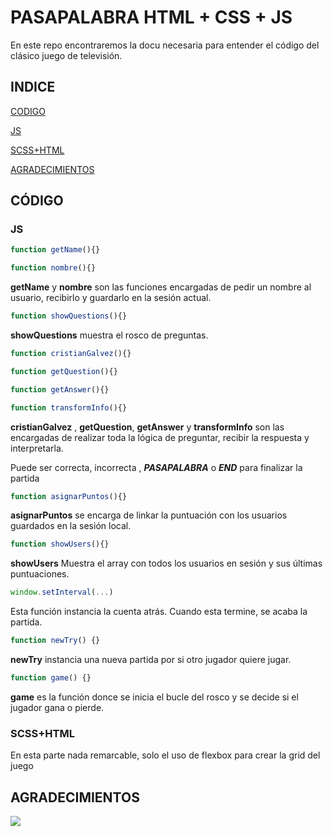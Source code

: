 # PASAPALABRA HTML + CSS + JS

En este repo encontraremos la docu necesaria para entender el código del clásico juego de televisión.

## INDICE
[CODIGO](#CÓDIGO)

[JS](#JS)

[SCSS+HTML](#SCSS+HTML)

[AGRADECIMIENTOS](#AGRADECIMIENTOS)

## CÓDIGO


### JS

```js
function getName(){}

function nombre(){}
```

**getName** y **nombre** son las funciones encargadas de pedir un nombre al usuario, recibirlo y guardarlo en la sesión actual.

```js
function showQuestions(){}
```

**showQuestions** muestra el rosco de preguntas.

```js
function cristianGalvez(){}

function getQuestion(){}

function getAnswer(){}

function transformInfo(){}
```

**cristianGalvez** , **getQuestion**, **getAnswer** y **transformInfo** son las encargadas de realizar toda la lógica de preguntar, recibir la respuesta y interpretarla.

Puede ser correcta, incorrecta , ***PASAPALABRA*** o ***END*** para finalizar la partida

```js
function asignarPuntos(){}
```

**asignarPuntos** se encarga de linkar la puntuación con los usuarios guardados en la sesión local.

```js
function showUsers(){}
```

**showUsers** Muestra el array con todos los usuarios en sesión y sus últimas puntuaciones.

```js
window.setInterval(...)
```

Esta función instancia la cuenta atrás. Cuando esta termine, se acaba la partida.


```js
function newTry() {}
```

**newTry** instancia una nueva partida por si otro jugador quiere jugar.


```js
function game() {}
```

**game** es la función donce se inicia el bucle del rosco y se decide si el jugador gana o pierde.



### SCSS+HTML

En esta parte nada remarcable, solo el uso de flexbox para crear la grid del juego 




## AGRADECIMIENTOS 

![](https://album.mediaset.es/eimg/2019/05/13/y5xttUz24XznzA8dYgmxG6.jpg)